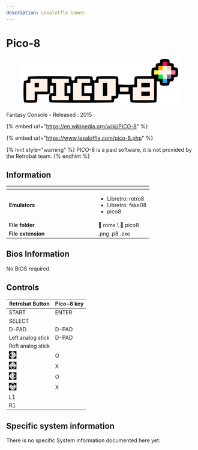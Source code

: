 ```yaml
---
description: Lexaloffle Games
---
```


# Pico-8

<div align="left">

<figure><img src="https://raw.githubusercontent.com/fabricecaruso/es-theme-carbon/52ff37c9e265587d006945a2ba695b5a962b3a3d/art/logos/pico8.svg" alt=""><figcaption></figcaption></figure>

</div>

Fantasy Console - Released : 2015

{% embed url="https://en.wikipedia.org/wiki/PICO-8" %}

{% embed url="https://www.lexaloffle.com/pico-8.php" %}

{% hint style="warning" %}
PICO-8 is a paid software, it is not provided by the Retrobat team.
{% endhint %}

## Information

<table data-header-hidden><thead><tr><th width="224"></th><th></th></tr></thead><tbody><tr><td><strong>Emulators</strong></td><td><ul><li>Libretro: retro8</li><li>Libretro: fake08</li><li>pico8</li></ul></td></tr><tr><td><strong>File folder</strong></td><td><span data-gb-custom-inline data-tag="emoji" data-code="1f4c2">📂</span> roms \ <span data-gb-custom-inline data-tag="emoji" data-code="1f4c2">📂</span> pico8</td></tr><tr><td><strong>File extension</strong></td><td>.png .p8 .exe</td></tr></tbody></table>

## Bios Information

No BIOS required.

## Controls

| Retrobat Button                                | Pico-8 key |
| ---------------------------------------------- | ---------- |
| START                                          | ENTER      |
| SELECT                                         |            |
| D-PAD                                          | D-PAD      |
| Left analog stick                              | D-PAD      |
| Reft analog stick                              |            |
| ![](<../../../.gitbook/assets/image (45).png>) | O          |
| ![](<../../../.gitbook/assets/image (27).png>) | X          |
| ![](<../../../.gitbook/assets/image (13).png>) | O          |
| ![](<../../../.gitbook/assets/image (47).png>) | X          |
| L1                                             |            |
| R1                                             |            |

## Specific system information

There is no specific System information documented here yet.
